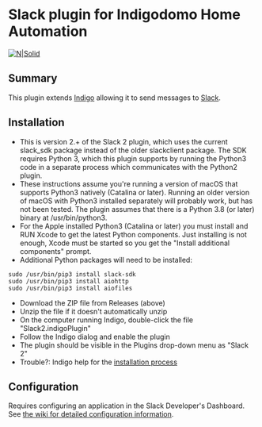 # Slack plugin for Indigodomo Home Automation

[![N|Solid](http://forums.indigodomo.com/static/www/images/wordmark.png)](http://indigodomo.com)

## Summary
This plugin extends [Indigo](http://www.indigodomo.com) allowing it to send messages to [Slack](https://slack.com).

## Installation

* This is version 2.+ of the Slack 2 plugin, which uses the current slack_sdk package instead of the older slackclient package.  The SDK requires Python 3, which this plugin supports by running the Python3 code in a separate process which communicates with the Python2 plugin.
* These instructions assume you're running a version of macOS that supports Python3 natively (Catalina or later).  Running an older version of macOS with Python3 installed separately will probably work, but has not been tested.  The plugin assumes that there is a Python 3.8 (or later) binary at /usr/bin/python3.
* For the Apple installed Python3 (Catalina or later) you must install and RUN Xcode to get the latest Python components.  Just installing is not enough, Xcode must be started so you get the "Install additional components" prompt.
* Additional Python packages will need to be installed:

```
sudo /usr/bin/pip3 install slack-sdk
sudo /usr/bin/pip3 install aiohttp
sudo /usr/bin/pip3 install aiofiles
```  

* Download the ZIP file from Releases (above)
* Unzip the file if it doesn't automatically unzip
* On the computer running Indigo, double-click the file "Slack2.indigoPlugin"
* Follow the Indigo dialog and enable the plugin
* The plugin should be visible in the Plugins drop-down menu as "Slack 2"
* Trouble?: Indigo help for the [installation process](http://wiki.indigodomo.com/doku.php?id=indigo_6_documentation:getting_started)

## Configuration
Requires configuring an application in the Slack Developer's Dashboard.
See [the wiki for detailed configuration information](https://github.com/FlyingDiver/Indigo-Slack2/wiki).

